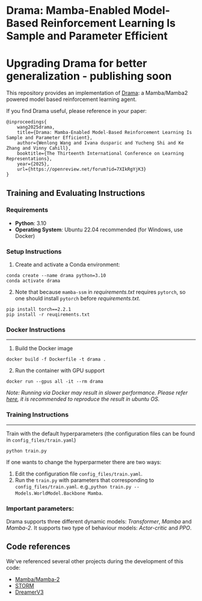 # Drama: Mamba-Enabled Model-Based Reinforcement Learning Is Sample and Parameter Efficient
# Upgrading Drama for better generalization - publishing soon

This repository provides an implementation of [Drama](https://openreview.net/forum?id=7XIkRgYjK3&nesting=2&sort=date-desc): a Mamba/Mamba2 powered model based reinforcement learning agent.

If you find Drama useful, please reference in your paper:
```
@inproceedings{
    wang2025drama,
    title={Drama: Mamba-Enabled Model-Based Reinforcement Learning Is Sample and Parameter Efficient},
    author={Wenlong Wang and Ivana dusparic and Yucheng Shi and Ke Zhang and Vinny Cahill},
    booktitle={The Thirteenth International Conference on Learning Representations},
    year={2025},
    url={https://openreview.net/forum?id=7XIkRgYjK3}
}
```


## Training and Evaluating Instructions
### Requirements

- **Python**: 3.10
- **Operating System**: Ubuntu 22.04 recommended (for Windows, use Docker)

### Setup Instructions

1. Create and activate a Conda environment:
```
conda create --name drama python=3.10
conda activate drama
```
2. Note that because `mamba-ssm` in _requirements.txt_ requires `pytorch`, so one should install `pytorch` before _requirements.txt_.
```
pip install torch==2.2.1
pip install -r reuqirements.txt
```
### Docker Instructions
---

1. Build the Docker image
```
docker build -f Dockerfile -t drama .
```
2. Run the container with GPU support
```
docker run --gpus all -it --rm drama
```
_Note: Running via Docker may result in slower performance. Please refer [here](https://forums.docker.com/t/docker-extremely-slow-on-linux-and-windows/129752), it is recommended to reproduce the result in ubuntu OS._

### Training Instructions
---
Train with the default hyperparameters (the configuration files can be found in `config_files/train.yaml`)
```
python train.py
```
If one wants to change the hyperparmeter there are two ways:

1. Edit the configuration file `config_files/train.yaml`.
2. Run the `train.py` with parameters that corresponding to `config_files/train.yaml`. e.g.,`python train.py --Models.WorldModel.Backbone Mamba`.

### Important parameters:
Drama supports three different dynamic models: _Transformer_, _Mamba_ and _Mamba-2_. It supports two type of behaviour models: _Actor-critic_ and _PPO_.


## Code references
We've referenced several other projects during the development of this code:
- [Mamba/Mamba-2](https://github.com/state-spaces/mamba)
- [STORM](https://github.com/weipu-zhang/STORM) 
- [DreamerV3](https://github.com/danijar/dreamerv3)
